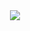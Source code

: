 <div id="header" align="center">
  <img src="https://media.giphy.com/media/3og0IV7MOCfnm85iRa/giphy.gif" />
 </div>
 <br>
